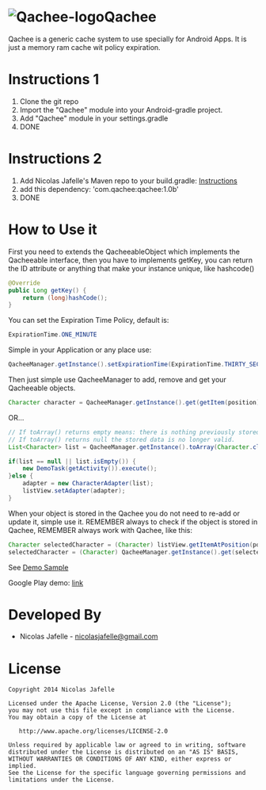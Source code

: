 ![Qachee-logo](https://raw2.github.com/nicolasjafelle/Qachee/master/QacheeProject/QacheeSample/src/main/res/drawable-mdpi/ic_launcher.png)Qachee
======
Qachee is a generic cache system to use specially for Android Apps. It is just a memory ram cache wit policy expiration.<br>

Instructions 1
============

1. Clone the git repo
2. Import the "Qachee" module into your Android-gradle project.
3. Add "Qachee" module in your settings.gradle
4. DONE

Instructions 2 
============

1. Add Nicolas Jafelle's Maven repo to your build.gradle: <a href="https://github.com/nicolasjafelle/maven-repo">Instructions</a>
2. add this dependency: 'com.qachee:qachee:1.0b'
3. DONE


How to Use it
================

First you need to extends the QacheeableObject which implements the Qacheeable interface, then you have to implements getKey, you can return the ID attribute or anything that make your instance unique, like hashcode()<br>
``` java
@Override
public Long getKey() {
	return (long)hashCode();
}
```
You can set the Expiration Time Policy, default is: 
``` java 
ExpirationTime.ONE_MINUTE 
```

Simple in your Application or any place use:
``` java
QacheeManager.getInstance().setExpirationTime(ExpirationTime.THIRTY_SECONDS);
```

Then just simple use QacheeManager to add, remove and get your Qacheeable objects.<br>
``` java
Character character = QacheeManager.getInstance().get(getItem(position), Character.class);
```
OR...
``` java
// If toArray() returns empty means: there is nothing previously stored.
// If toArray() returns null the stored data is no longer valid.
List<Character> list = QacheeManager.getInstance().toArray(Character.class);

if(list == null || list.isEmpty()) {
	new DemoTask(getActivity()).execute();
}else {
	adapter = new CharacterAdapter(list);
	listView.setAdapter(adapter);
}
```

When your object is stored in the Qachee you do not need to re-add or update it, simple use it. REMEMBER always to check if the object is stored in Qachee, REMEMBER always work with Qachee, like this:<br>
``` java
Character selectedCharacter = (Character) listView.getItemAtPosition(pos);
selectedCharacter = (Character) QacheeManager.getInstance().get(selectedCharacter);
```

See <a href="https://github.com/nicolasjafelle/Qachee/tree/master/QacheeProject/QacheeSample">Demo Sample</a>

Google Play demo: <a href="https://play.google.com/store/apps/details?id=com.qachee.sample">link</a>


Developed By
================

* Nicolas Jafelle - <nicolasjafelle@gmail.com>


License
================

    Copyright 2014 Nicolas Jafelle

    Licensed under the Apache License, Version 2.0 (the "License");
    you may not use this file except in compliance with the License.
    You may obtain a copy of the License at

       http://www.apache.org/licenses/LICENSE-2.0

    Unless required by applicable law or agreed to in writing, software
    distributed under the License is distributed on an "AS IS" BASIS,
    WITHOUT WARRANTIES OR CONDITIONS OF ANY KIND, either express or implied.
    See the License for the specific language governing permissions and
    limitations under the License.
